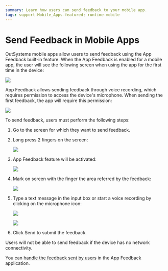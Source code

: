 ```yaml
---
summary: Learn how users can send feedback to your mobile app.
tags: support-Mobile_Apps-featured; runtime-mobile
---
```


# Send Feedback in Mobile Apps

OutSystems mobile apps allow users to send feedback using the App Feedback built-in feature. When the App Feedback is enabled for a mobile app, the user will see the following screen when using the app for the first time in the device:

![](https://github.com/danielmarquespt/docs-product/tree/e7ea3f444d5129dab245c69ab72ae091554bc4fb/src/managing-the-applications-lifecycle/app-feedback/images/app-feedback-send-mobile-1.png?width=300)

App Feedback allows sending feedback through voice recording, which requires permission to access the device's microphone. When sending the first feedback, the app will require this permission:

![](https://github.com/danielmarquespt/docs-product/tree/e7ea3f444d5129dab245c69ab72ae091554bc4fb/src/managing-the-applications-lifecycle/app-feedback/images/app-feedback-send-mobile-2.png?width=300)

To send feedback, users must perform the following steps:

1. Go to the screen for which they want to send feedback.
2. Long press 2 fingers on the screen:

   ![](../../../.gitbook/assets/app-feedback-send-mobile-3.png)

3. App Feedback feature will be activated:

   ![](https://github.com/danielmarquespt/docs-product/tree/e7ea3f444d5129dab245c69ab72ae091554bc4fb/src/managing-the-applications-lifecycle/app-feedback/images/app-feedback-send-mobile-4.png?width=300)

4. Mark on screen with the finger the area referred by the feedback:

   ![](https://github.com/danielmarquespt/docs-product/tree/e7ea3f444d5129dab245c69ab72ae091554bc4fb/src/managing-the-applications-lifecycle/app-feedback/images/app-feedback-send-mobile-5.png?width=300)

5. Type a text message in the input box or start a voice recording by clicking on the microphone icon:

   ![](https://github.com/danielmarquespt/docs-product/tree/e7ea3f444d5129dab245c69ab72ae091554bc4fb/src/managing-the-applications-lifecycle/app-feedback/images/app-feedback-send-mobile-6.png?width=300)

   ![](https://github.com/danielmarquespt/docs-product/tree/e7ea3f444d5129dab245c69ab72ae091554bc4fb/src/managing-the-applications-lifecycle/app-feedback/images/app-feedback-send-mobile-7.png?width=300)

6. Click Send to submit the feedback.

 Users will not be able to send feedback if the device has no network connectivity.

You can [handle the feedback sent by users](user-feedback-handle.md) in the App Feedback application.

